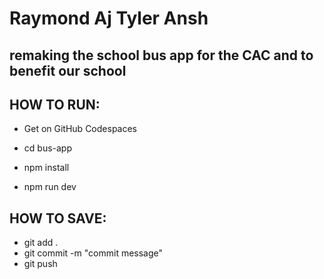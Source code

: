 # Raymond Aj Tyler Ansh

## remaking the school bus app for the CAC and to benefit our school

## HOW TO RUN:
 
 - Get on GitHub Codespaces
 
 - cd bus-app
 
 - npm install
 
 - npm run dev

## HOW TO SAVE:

 - git add .
 - git commit -m "commit message"
 - git push
